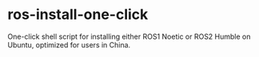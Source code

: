 # ros-install-one-click
One-click shell script for installing either ROS1 Noetic or ROS2 Humble on Ubuntu, optimized for users in China. 
